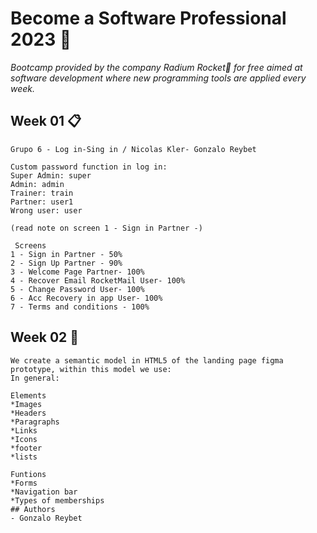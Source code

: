 # Become a Software Professional 2023 🚀

_Bootcamp provided by the company Radium Rocket🚀 for free aimed at software development where new programming tools are applied every week._

## Week 01 📋

```
Grupo 6 - Log in-Sing in / Nicolas Kler- Gonzalo Reybet 

Custom password function in log in:
Super Admin: super
Admin: admin
Trainer: train
Partner: user1
Wrong user: user

(read note on screen 1 - Sign in Partner -)

 Screens
1 - Sign in Partner - 50%
2 - Sign Up Partner - 90%
3 - Welcome Page Partner- 100%
4 - Recover Email RocketMail User- 100%
5 - Change Password User- 100%
6 - Acc Recovery in app User- 100%
7 - Terms and conditions - 100%
```
## Week 02 🔧

```
We create a semantic model in HTML5 of the landing page figma prototype, within this model we use:
In general:

Elements
*Images
*Headers
*Paragraphs
*Links
*Icons
*footer
*lists

Funtions
*Forms
*Navigation bar
*Types of memberships
## Authors
- Gonzalo Reybet
```